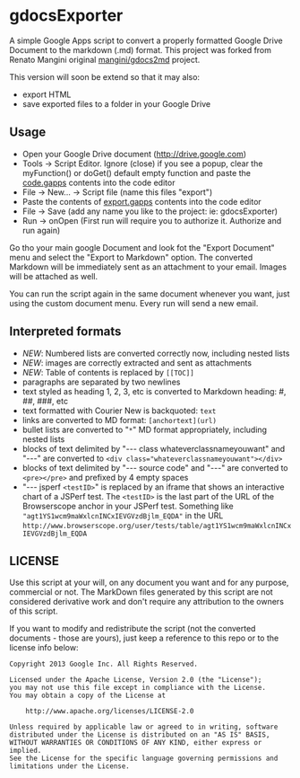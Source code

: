 gdocsExporter
========

A simple Google Apps script to convert a properly formatted Google Drive Document to the markdown (.md) format. This project was forked from Renato Mangini original [mangini/gdocs2md](https://github.com/mangini/gdocs2md) project.

This version will soon be extend so that it may also:

 * export HTML
 * save exported files to a folder in your Google Drive

## Usage
  * Open your Google Drive document (http://drive.google.com)
  * Tools -> Script Editor. Ignore (close) if you see a popup, clear the myFunction() or doGet() default empty function and paste the [code.gapps](https://raw.github.com/lpanebr/gdocsExporter/master/code.gapps) contents into the code editor
  * File -> New... -> Script file (name this files "export")
  * Paste the contents of [export.gapps](https://raw.github.com/lpanebr/gdocsExporter/master/export.gapps) contents into the code editor
  * File -> Save (add any name you like to the project: ie: gdocsExporter)
  * Run -> onOpen (First run will require you to authorize it. Authorize and run again)

Go tho your main google Document and look fot the "Export Document" menu and select the "Export to Markdown" option.
The converted Markdown will be immediately sent as an attachment to your email. Images will be attached as well.

You can run the script again in the same document whenever you want, just using the custom document menu. Every run will send a new email.


## Interpreted formats
  * *NEW*: Numbered lists are converted correctly now, including nested lists
  * *NEW*: images are correctly extracted and sent as attachments
  * *NEW*: Table of contents is replaced by `[[TOC]]`
  * paragraphs are separated by two newlines
  * text styled as heading 1, 2, 3, etc is converted to Markdown heading: #, ##, ###, etc
  * text formatted with Courier New is backquoted: ``text``
  * links are converted to MD format: `[anchortext](url)`
  * bullet lists are converted to "`*`" MD format appropriately, including nested lists
  * blocks of text delimited by "--- class whateverclassnameyouwant" and "---" are converted to `<div class="whateverclassnameyouwant"></div>`
  * blocks of text delimited by "--- source code" and "---" are converted to `<pre></pre>` and prefixed by 4 empty spaces
  * "--- jsperf `<testID>`" is replaced by an iframe that shows an interactive chart of a JSPerf test. The `<testID>` is the last part of the URL of the Browserscope anchor in your JSPerf test. Something like `"agt1YS1wcm9maWxlcnINCxIEVGVzdBjlm_EQDA"` in the URL `http://www.browserscope.org/user/tests/table/agt1YS1wcm9maWxlcnINCxIEVGVzdBjlm_EQDA`



## LICENSE

Use this script at your will, on any document you want and for any purpose, commercial or not.
The MarkDown files generated by this script are not considered derivative work and
don't require any attribution to the owners of this script.

If you want to modify and redistribute the script (not the converted documents - those are yours),
just keep a reference to this repo or to the license info below:

```
Copyright 2013 Google Inc. All Rights Reserved.

Licensed under the Apache License, Version 2.0 (the "License");
you may not use this file except in compliance with the License.
You may obtain a copy of the License at

    http://www.apache.org/licenses/LICENSE-2.0

Unless required by applicable law or agreed to in writing, software
distributed under the License is distributed on an "AS IS" BASIS,
WITHOUT WARRANTIES OR CONDITIONS OF ANY KIND, either express or implied.
See the License for the specific language governing permissions and
limitations under the License.
```
